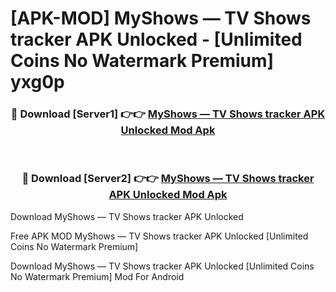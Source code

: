 # [APK-MOD] MyShows — TV Shows tracker APK Unlocked - [Unlimited Coins No Watermark Premium] yxg0p



<div align="center">
<h3>🔴 Download [Server1] 👉👉 <a href="https://momento.my/?title=MyShows_—_TV_Shows_tracker_APK_Unlocked">MyShows — TV Shows tracker APK Unlocked Mod Apk</a></h3><br>

<h3>🔴 Download [Server2] 👉👉 <a href="https://momento.my/?title=MyShows_—_TV_Shows_tracker_APK_Unlocked">MyShows — TV Shows tracker APK Unlocked Mod Apk</a></h3>
</div>



Download MyShows — TV Shows tracker APK Unlocked 

Free APK MOD MyShows — TV Shows tracker APK Unlocked [Unlimited Coins No Watermark Premium]

Download MyShows — TV Shows tracker APK Unlocked [Unlimited Coins No Watermark Premium] Mod For Android
